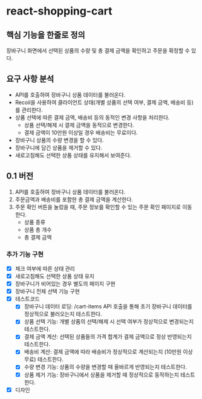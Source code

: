 # react-shopping-cart

## 핵심 기능을 한줄로 정의

장바구니 화면에서 선택된 상품의 수량 및 총 결제 금액을 확인하고 주문을 확정할 수 있다.

## 요구 사항 분석

- API를 호출하여 장바구니 상품 데이터를 불러온다.
- Recoil을 사용하여 클라이언트 상태(개별 상품의 선택 여부, 결제 금액, 배송비 등)를 관리한다.
- 상품 선택에 따른 결제 금액, 배송비 등의 동적인 변경 사항을 처리한다.
  - 상품 선택/해제 시 결제 금액을 동적으로 변경한다.
  - 결제 금액이 10만원 이상일 경우 배송비는 무료이다.
- 장바구니 상품의 수량 변경을 할 수 있다.
- 장바구니에 담긴 상품을 제거할 수 있다.
- 새로고침해도 선택한 상품 상태를 유지해서 보여준다.

## 0.1 버전

1. API를 호출하여 장바구니 상품 데이터를 불러온다.
2. 주문금액과 배송비를 포함한 총 결제 금액을 계산한다.
3. 주문 확인 버튼을 눌렀을 때, 주문 정보를 확인할 수 있는 주문 확인 페이지로 이동한다.
   - 상품 종류
   - 상품 총 개수
   - 총 결제 금액

### 추가 기능 구현

- [x] 체크 여부에 따른 상태 관리
- [x] 새로고침해도 선택한 상품 상태 유지
- [x] 장바구니가 비어있는 경우 별도의 페이지 구현
- [x] 장바구니 전체 선택 기능 구현
- [x] 테스트코드
  - [x] 장바구니 데이터 로딩: /cart-items API 호출을 통해 초기 장바구니 데이터를 정상적으로 불러오는지 테스트한다.
  - [x] 상품 선택 기능: 개별 상품의 선택/해제 시 선택 여부가 정상적으로 변경되는지 테스트한다.
  - [x] 결제 금액 계산: 선택된 상품들의 가격 합계가 결제 금액으로 정상 반영되는지 테스트한다.
  - [x] 배송비 계산: 결제 금액에 따라 배송비가 정상적으로 계산되는지 (10만원 이상 무료) 테스트한다.
  - [x] 수량 변경 기능: 상품의 수량을 변경할 때 올바르게 반영되는지 테스트한다.
  - [x] 상품 제거 기능: 장바구니에서 상품을 제거할 때 정상적으로 동작하는지 테스트한다.
- [x] 디자인
